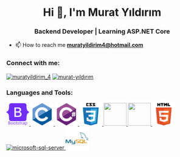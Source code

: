<h1 align="center">Hi 👋, I'm Murat Yıldırım</h1>
<h3 align="center">Backend Developer | Learning ASP.NET Core</h3>

- 📫 How to reach me **muratyildirim4@hotmail.com**

<h3 align="left">Connect with me:</h3>
<p align="left">
<a href="https://twitter.com/muratyildirim_4" target="blank"><img align="center" src="https://raw.githubusercontent.com/rahuldkjain/github-profile-readme-generator/master/src/images/icons/Social/twitter.svg" alt="muratyildirim_4" height="30" width="40" /></a>
<a href="https://linkedin.com/in/murat-yıldırım" target="blank"><img align="center" src="https://raw.githubusercontent.com/rahuldkjain/github-profile-readme-generator/master/src/images/icons/Social/linked-in-alt.svg" alt="murat-yıldırım" height="30" width="40" /></a>
</p>

<h3 align="left">Languages and Tools:</h3>
<p align="left"> <a href="https://getbootstrap.com" target="_blank" rel="noreferrer"> <img src="https://raw.githubusercontent.com/devicons/devicon/master/icons/bootstrap/bootstrap-plain-wordmark.svg" alt="bootstrap" width="60" height="60"/> </a> <a href="https://www.cprogramming.com/" target="_blank" rel="noreferrer"> <img src="https://raw.githubusercontent.com/devicons/devicon/master/icons/c/c-original.svg" alt="c" width="60" height="60"/> </a> <a href="https://www.w3schools.com/cs/" target="_blank" rel="noreferrer"> <img src="https://raw.githubusercontent.com/devicons/devicon/master/icons/csharp/csharp-original.svg" alt="csharp" width="60" height="60"/> </a> <a href="https://www.w3schools.com/css/" target="_blank" rel="noreferrer"> <img src="https://raw.githubusercontent.com/devicons/devicon/master/icons/css3/css3-original-wordmark.svg" alt="css3" width="60" height="60"/> </a> <a href="https://dotnet.microsoft.com/" target="_blank" rel="noreferrer"> <img src="https://camo.githubusercontent.com/7f06877cac742405f2075ca2638f5ec40e361b82907b5e6fb9852c7846699a13/68747470733a2f2f75706c6f61642e77696b696d656469612e6f72672f77696b6970656469612f636f6d6d6f6e732f652f65652f2e4e45545f436f72655f4c6f676f2e737667" width="60" height="60" data-canonical-src="https://upload.wikimedia.org/wikipedia/commons/e/ee/.NET_Core_Logo.svg" style="max-width: 100%;"> <img src="https://camo.githubusercontent.com/0b050571433fe9ffdb6cb05a96ca9fa89d5335a5ba1379470e2d4f9b64723397/68747470733a2f2f7777772e7376677265706f2e636f6d2f73686f772f3435323231302f6769742e737667" width="60" height="60" data-canonical-src="https://www.svgrepo.com/show/452210/git.svg" style="max-width: 100%;"> <img src="https://raw.githubusercontent.com/devicons/devicon/master/icons/html5/html5-original-wordmark.svg" alt="html5" width="60" height="60"/> </a> <a href="https://www.microsoft.com/en-us/sql-server" target="_blank" rel="noreferrer"> <img width="60" height="60" src="https://camo.githubusercontent.com/7aa0bbb712eeb4dce8cd6f614c9f60d5b620e45f6a464e002932c34630434456/68747470733a2f2f696d672e69636f6e73382e636f6d2f636f6c6f722f34382f6d6963726f736f66742d73716c2d7365727665722e706e67" alt="microsoft-sql-server" data-canonical-src="https://img.icons8.com/color/48/microsoft-sql-server.png" style="max-width: 100%;"> <img src="https://raw.githubusercontent.com/devicons/devicon/master/icons/mysql/mysql-original-wordmark.svg" alt="mysql" width="60" height="60"/> </a> </p>


